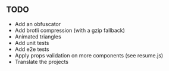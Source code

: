 ## TODO

- Add an obfuscator
- Add brotli compression (with a gzip fallback)
- Animated triangles
- Add unit tests
- Add e2e tests
- Apply props validation on more components (see resume.js)
- Translate the projects
